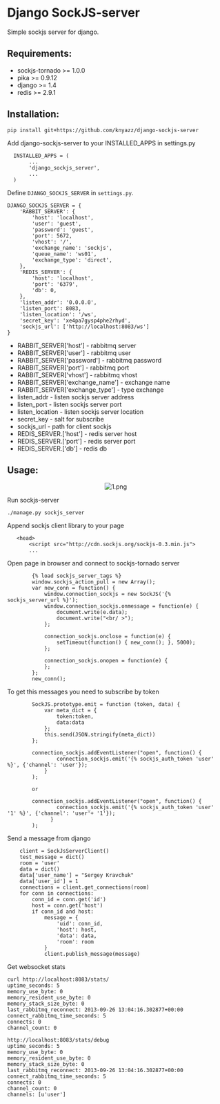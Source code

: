 # Django SockJS-server 

Simple sockjs server for django.

## Requirements:

* sockjs-tornado >= 1.0.0
* pika >= 0.9.12
* django >= 1.4
* redis >= 2.9.1

## Installation:
```
pip install git+https://github.com/knyazz/django-sockjs-server
```

Add django-sockjs-server to your INSTALLED_APPS in settings.py

```
  INSTALLED_APPS = (
       ...
       'django_sockjs_server',
       ...
  )
  ```

Define ```DJANGO_SOCKJS_SERVER``` in ```settings.py```.

```
DJANGO_SOCKJS_SERVER = {
    'RABBIT_SERVER': {
        'host': 'localhost',
        'user': 'guest',
        'password': 'guest',
        'port': 5672,
        'vhost': '/',
        'exchange_name': 'sockjs',
        'queue_name': 'ws01',
        'exchange_type': 'direct',
    },
    'REDIS_SERVER': {
        'host': 'localhost',
        'port': '6379',
        'db': 0,
    },
    'listen_addr': '0.0.0.0',
    'listen_port': 8083,
    'listen_location': '/ws',
    'secret_key': 'xe4pa7gysp4phe2rhyd',
    'sockjs_url': ['http://localhost:8083/ws']
}
```
* RABBIT_SERVER['host'] - rabbitmq server
* RABBIT_SERVER['user'] - rabbitmq user
* RABBIT_SERVER['password'] - rabbitmq password
* RABBIT_SERVER['port'] - rabbitmq port
* RABBIT_SERVER['vhost'] - rabbitmq vhost
* RABBIT_SERVER['exchange_name'] - exchange name
* RABBIT_SERVER['exchange_type'] - type exchange
* listen_addr - listen sockjs server address
* listen_port - listen sockjs server port
* listen_location - listen sockjs server location
* secret_key - salt for subscribe
* sockjs_url - path for client sockjs
* REDIS_SERVER.['host'] - redis server host
* REDIS_SERVER.['port'] - redis server port
* REDIS_SERVER.['db'] - redis db



## Usage:
<center>
<img src="https://raw.github.com/alfss/django-sockjs-server/master/README_1.png" alt="1.png">
</center>

Run sockjs-server

```
./manage.py sockjs_server
```

Append sockjs client library to your page
```
   <head>
       <script src="http://cdn.sockjs.org/sockjs-0.3.min.js">
       ...
```

Open page in browser and connect to sockjs-tornado server

```
        {% load sockjs_server_tags %}
        window.sockjs_action_pull = new Array();
        var new_conn = function() {
            window.connection_sockjs = new SockJS('{% sockjs_server_url %}');
            window.connection_sockjs.onmessage = function(e) {
                document.write(e.data);
                document.write("<br/ >");
            };

            connection_sockjs.onclose = function(e) {
                setTimeout(function() { new_conn(); }, 5000);
            };

            connection_sockjs.onopen = function(e) {
            };
        };
        new_conn();

```


To get this messages you need to subscribe by token

```
        SockJS.prototype.emit = function (token, data) {
            var meta_dict = {
                token:token,
                data:data
            };
            this.send(JSON.stringify(meta_dict))
        };

        connection_sockjs.addEventListener("open", function() {
                connection_sockjs.emit('{% sockjs_auth_token 'user' %}', {'channel': 'user'});
            }
        );

        or

        connection_sockjs.addEventListener("open", function() {
                connection_sockjs.emit('{% sockjs_auth_token 'user' '1' %}', {'channel': 'user'+ '1'});
              }
        );
```


Send a message from django

```
    client = SockJsServerClient()
    test_message = dict()
    room = 'user'
    data = dict()
    data['user_name'] = "Sergey Kravchuk"
    data['user_id'] = 1
    connections = client.get_connections(room)
    for conn in connections:
        conn_id = conn.get('id')
        host = conn.get('host')
        if conn_id and host:
            message = {
                'uid': conn_id,
                'host': host,
                'data': data,
                'room': room
            }
            client.publish_message(message)  
```



Get websocket stats

```
curl http://localhost:8083/stats/
uptime_seconds: 5
memory_use_byte: 0
memory_resident_use_byte: 0
memory_stack_size_byte: 0
last_rabbitmq_reconnect: 2013-09-26 13:04:16.302877+00:00
connect_rabbitmq_time_seconds: 5
connects: 0
channel_count: 0

http://localhost:8083/stats/debug
uptime_seconds: 5
memory_use_byte: 0
memory_resident_use_byte: 0
memory_stack_size_byte: 0
last_rabbitmq_reconnect: 2013-09-26 13:04:16.302877+00:00
connect_rabbitmq_time_seconds: 5
connects: 0
channel_count: 0
channels: [u'user']

```
